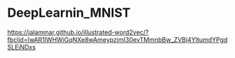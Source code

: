 # DeepLearnin_MNIST 
https://jalammar.github.io/illustrated-word2vec/?fbclid=IwAR1lWHWiGqNXe8wAmeypzjmI30evTMmnbBw_ZVBj4YltumdYPgdSLEiNDxs
